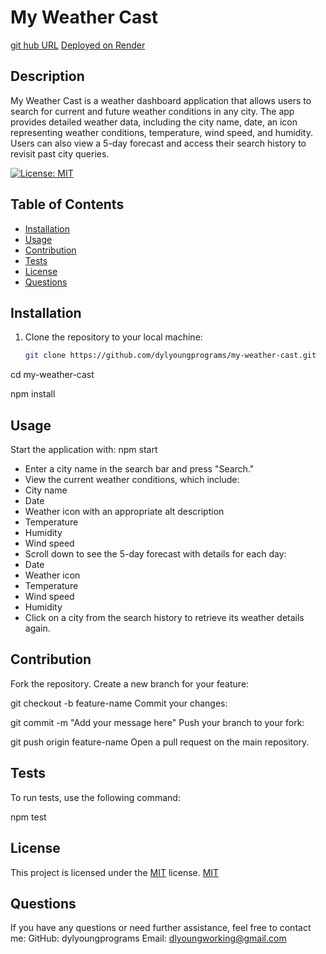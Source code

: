 # My Weather Cast

[git hub URL](https://github.com/dylprograms/My-Weather-Cast)
[Deployed on Render](https://my-weather-cast-2.onrender.com)

## Description

My Weather Cast is a weather dashboard application that allows users to search for current and future weather conditions in any city. The app provides detailed weather data, including the city name, date, an icon representing weather conditions, temperature, wind speed, and humidity. Users can also view a 5-day forecast and access their search history to revisit past city queries.

[![License: MIT](https://img.shields.io/badge/License-MIT-yellow.svg)](https://opensource.org/licenses/MIT)

## Table of Contents
* [Installation](#installation)
* [Usage](#usage)
* [Contribution](#contribution)
* [Tests](#tests)
* [License](#license)
* [Questions](#questions)

## Installation

1. Clone the repository to your local machine:
   ```bash
   git clone https://github.com/dylyoungprograms/my-weather-cast.git

cd my-weather-cast

npm install

## Usage

 
Start the application with: npm start

* Enter a city name in the search bar and press "Search."
* View the current weather conditions, which include:
* City name
* Date
* Weather icon with an appropriate alt description
* Temperature
* Humidity
* Wind speed
* Scroll down to see the 5-day forecast with details for each day:
* Date
* Weather icon
* Temperature
* Wind speed
* Humidity
* Click on a city from the search history to retrieve its weather details again.


## Contribution

Fork the repository.
Create a new branch for your feature:

git checkout -b feature-name
Commit your changes:

git commit -m "Add your message here"
Push your branch to your fork:

git push origin feature-name
Open a pull request on the main repository.


## Tests

To run tests, use the following command:

npm test



## License

This project is licensed under the [MIT](https://opensource.org/licenses/MIT) license.
[MIT](https://opensource.org/licenses/MIT)

## Questions

If you have any questions or need further assistance, feel free to contact me:
GitHub: dylyoungprograms
Email: dlyoungworking@gmail.com
